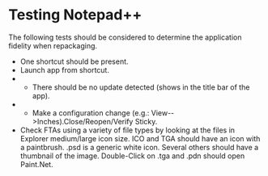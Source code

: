 # Testing Notepad++

The following tests should be considered to determine the application fidelity when repackaging.

* One shortcut should be present.
* Launch app from shortcut.  
* * There should be no update detected (shows in the title bar of the app).
* * Make a configuration change (e.g.: View-->Inches).Close/Reopen/Verify Sticky.
* Check FTAs using a variety of file types by looking at the files in Explorer medium/large icon size.  ICO and TGA should have an icon with a paintbrush. .psd is a generic white icon.  Several others should have a thumbnail of the image.  Double-Click on .tga and .pdn should open Paint.Net.
